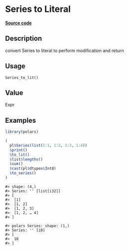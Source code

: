 
# Series to Literal

[**Source code**](https://github.com/pola-rs/r-polars/tree/3908b5beab9ec917b825bad8f9a820caad37cb4a/R/series__series.R#L985)

## Description

convert Series to literal to perform modification and return

## Usage

<pre><code class='language-R'>Series_to_lit()
</code></pre>

## Value

Expr

## Examples

``` r
library(polars)

(
  pl$Series(list(1:1, 1:2, 1:3, 1:4))
  $print()
  $to_lit()
  $list$lengths()
  $sum()
  $cast(pl$dtypes$Int8)
  $to_series()
)
```

    #> shape: (4,)
    #> Series: '' [list[i32]]
    #> [
    #>  [1]
    #>  [1, 2]
    #>  [1, 2, 3]
    #>  [1, 2, … 4]
    #> ]

    #> polars Series: shape: (1,)
    #> Series: '' [i8]
    #> [
    #>  10
    #> ]
